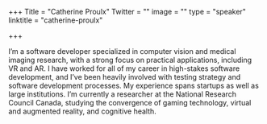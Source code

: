 +++
Title = "Catherine Proulx"
Twitter = ""
image = ""
type = "speaker"
linktitle = "catherine-proulx"

+++

I’m a software developer specialized in computer vision and medical imaging research, with a strong focus on practical applications, including VR and AR. I have worked for all of my career in high-stakes software development, and I’ve been heavily involved with testing strategy and software development processes. My experience spans startups as well as large institutions. I’m currently a researcher at the National Research Council Canada, studying the convergence of gaming technology, virtual and augmented reality, and cognitive health.
